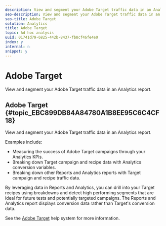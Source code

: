 ```yaml
---
description: View and segment your Adobe Target traffic data in an Analytics report.
seo-description: View and segment your Adobe Target traffic data in an Analytics report.
seo-title: Adobe Target
solution: Analytics
title: Adobe Target
topic: Ad hoc analysis
uuid: 01741d79-6825-442b-8437-fb8cf46fe4e0
index: y
internal: n
snippet: y
---
```


# Adobe Target

View and segment your Adobe Target traffic data in an Analytics report.

## Adobe Target {#topic_EBC899DB84A84780A1B8EE95C6C4CF18}

View and segment your Adobe Target traffic data in an Analytics report. 

Examples include:

* Measuring the success of Adobe Target campaigns through your Analytics KPIs. 
* Breaking down Target campaign and recipe data with Analytics conversion variables. 
* Breaking down other Reports and Analytics reports with Target campaign and recipe traffic data.

By leveraging data in Reports and Analytics, you can drill into your Target recipes using breakdowns and detect high performing segments that are ideal for future tests and potentially targeted campaigns. The Reports and Analytics report displays conversion data rather than Target's conversion data.

See the [Adobe Target](https://help.testandtarget.omniture.com/) help system for more information. 
